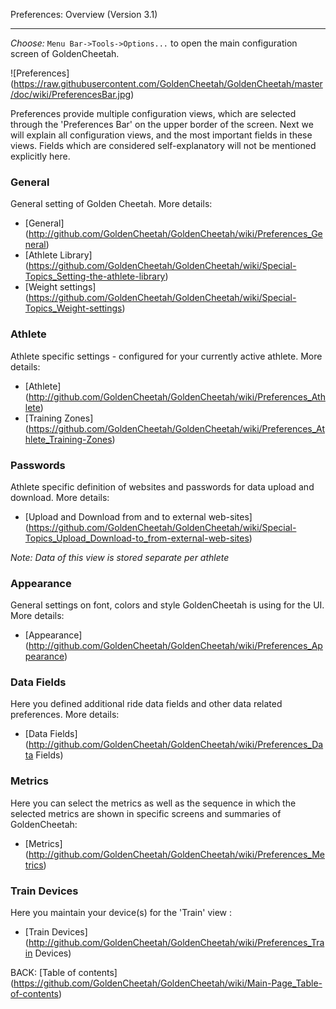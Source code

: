Preferences: Overview (Version 3.1)
***

_Choose:_ `Menu Bar->Tools->Options...` to open the main configuration screen of GoldenCheetah.


![Preferences] (https://raw.githubusercontent.com/GoldenCheetah/GoldenCheetah/master/doc/wiki/PreferencesBar.jpg)

Preferences provide multiple configuration views, which are selected through the 'Preferences Bar' on the upper border of the screen. Next we will explain all configuration views, and the most important fields in these views. Fields which are considered self-explanatory will not be mentioned explicitly here.

### General

General setting of Golden Cheetah. More details: 

* [General] (http://github.com/GoldenCheetah/GoldenCheetah/wiki/Preferences_General)
* [Athlete Library] (https://github.com/GoldenCheetah/GoldenCheetah/wiki/Special-Topics_Setting-the-athlete-library)
* [Weight settings] (https://github.com/GoldenCheetah/GoldenCheetah/wiki/Special-Topics_Weight-settings) 

### Athlete

Athlete specific settings - configured for your currently active athlete. More details: 

* [Athlete] (http://github.com/GoldenCheetah/GoldenCheetah/wiki/Preferences_Athlete)
* [Training Zones] (https://github.com/GoldenCheetah/GoldenCheetah/wiki/Preferences_Athlete_Training-Zones)


### Passwords

Athlete specific definition of websites and passwords for data upload and download. More details: 

* [Upload and Download from and to external web-sites] (https://github.com/GoldenCheetah/GoldenCheetah/wiki/Special-Topics_Upload_Download-to_from-external-web-sites)

_Note: Data of this view is stored separate per athlete_

### Appearance

General settings on font, colors and style GoldenCheetah is using for the UI. More details: 

* [Appearance] (http://github.com/GoldenCheetah/GoldenCheetah/wiki/Preferences_Appearance)

### Data Fields

Here you defined additional ride data fields and other data related preferences. More details: 

* [Data Fields] (http://github.com/GoldenCheetah/GoldenCheetah/wiki/Preferences_Data Fields)

### Metrics

Here you can select the metrics as well as the sequence in which the selected metrics are shown in specific screens and summaries of GoldenCheetah: 

* [Metrics] (http://github.com/GoldenCheetah/GoldenCheetah/wiki/Preferences_Metrics)

### Train Devices

Here you maintain your device(s) for the 'Train' view : 

* [Train Devices] (http://github.com/GoldenCheetah/GoldenCheetah/wiki/Preferences_Train Devices)

BACK: [Table of contents] (https://github.com/GoldenCheetah/GoldenCheetah/wiki/Main-Page_Table-of-contents)













